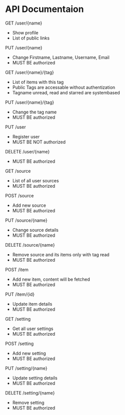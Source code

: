 API Documentaion
================

GET /user/{name}

* Show profile
* List of public links

PUT /user/{name}

* Change Firstname, Lastname, Username, Email
* MUST BE authorized

GET /user/{name}/{tag}

* List of items with this tag
* Public Tags are accessable without authentization
* Tagname unread, read and starred are systembased

PUT /user/{name}/{tag}

* Change the tag name
* MUST BE authorized

PUT /user

* Register user
* MUST BE NOT authorized

DELETE /user/{name}

* MUST BE authorized

GET /source

* List of all user sources
* MUST BE authorized

POST /source

* Add new source
* MUST BE authorized

PUT /source/{name}

* Change source details
* MUST BE authorized

DELETE /source/{name}

* Remove source and its items only with tag read
* MUST BE authorized

POST /item

* Add new item, content will be fetched
* MUST BE authorized

PUT /item/{id}

* Update item details
* MUST BE authorized

GET /setting

* Get all user settings
* MUST BE authorized

POST /setting

* Add new setting
* MUST BE authorized

PUT /setting/{name}

* Update setting details
* MUST BE authorized

DELETE /setting/{name}

* Remove setting
* MUST BE authorized
